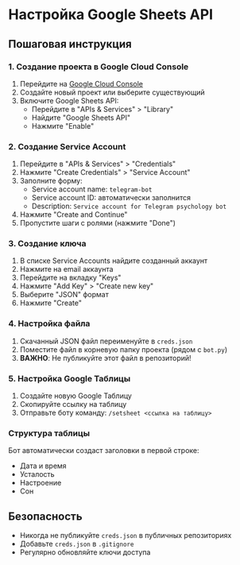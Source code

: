 # Настройка Google Sheets API

## Пошаговая инструкция

### 1. Создание проекта в Google Cloud Console

1. Перейдите на [Google Cloud Console](https://console.cloud.google.com/)
2. Создайте новый проект или выберите существующий
3. Включите Google Sheets API:
   - Перейдите в "APIs & Services" > "Library"
   - Найдите "Google Sheets API"
   - Нажмите "Enable"

### 2. Создание Service Account

1. Перейдите в "APIs & Services" > "Credentials"
2. Нажмите "Create Credentials" > "Service Account"
3. Заполните форму:
   - Service account name: `telegram-bot`
   - Service account ID: автоматически заполнится
   - Description: `Service account for Telegram psychology bot`
4. Нажмите "Create and Continue"
5. Пропустите шаги с ролями (нажмите "Done")

### 3. Создание ключа

1. В списке Service Accounts найдите созданный аккаунт
2. Нажмите на email аккаунта
3. Перейдите на вкладку "Keys"
4. Нажмите "Add Key" > "Create new key"
5. Выберите "JSON" формат
6. Нажмите "Create"

### 4. Настройка файла

1. Скачанный JSON файл переименуйте в `creds.json`
2. Поместите файл в корневую папку проекта (рядом с `bot.py`)
3. **ВАЖНО**: Не публикуйте этот файл в репозиторий!

### 5. Настройка Google Таблицы

1. Создайте новую Google Таблицу
2. Скопируйте ссылку на таблицу
3. Отправьте боту команду: `/setsheet <ссылка на таблицу>`

### Структура таблицы

Бот автоматически создаст заголовки в первой строке:
- Дата и время
- Усталость
- Настроение  
- Сон

## Безопасность

- Никогда не публикуйте `creds.json` в публичных репозиториях
- Добавьте `creds.json` в `.gitignore`
- Регулярно обновляйте ключи доступа 